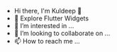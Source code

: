 - Hi there, I'm Kuldeep 👋
- 🌱 Explore Flutter Widgets
- 👀 I’m interested in ...
- 💞️ I’m looking to collaborate on ...
- 📫 How to reach me ...

<!---
kuldeep-rajput21/kuldeep-rajput21 is a ✨ special ✨ repository because its `README.md` (this file) appears on your GitHub profile.
You can click the Preview link to take a look at your changes.
--->

